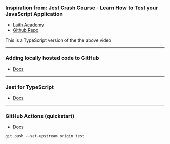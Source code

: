 ### Inspiration from: Jest Crash Course - Learn How to Test your JavaScript Application

- [Laith Academy](https://www.youtube.com/watch?v=ajiAl5UNzBU&t=912s)
- [Github Repo](https://github.com/harblaith7/jest-crash-course)

This is a TypeScript version of the the above video

---

### Adding locally hosted code to GitHub
 - [Docs](https://docs.github.com/en/get-started/importing-your-projects-to-github/importing-source-code-to-github/adding-locally-hosted-code-to-github)

 ---
 ### Jest for TypeScript
 - [Docs](https://jestjs.io/docs/getting-started#using-typescript)

  ---
  ### GitHub Actions (quickstart)
  - [Docs](https://docs.github.com/en/actions/quickstart)

 ```
 git push --set-upstream origin test
  ```